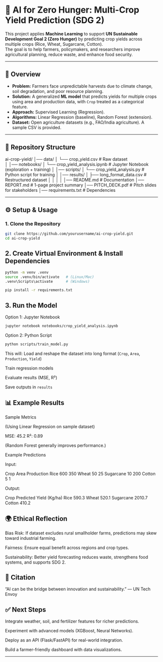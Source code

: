 # 🌾 AI for Zero Hunger: Multi-Crop Yield Prediction (SDG 2)

This project applies **Machine Learning** to support **UN Sustainable Development Goal 2 (Zero Hunger)** by predicting crop yields across multiple crops (Rice, Wheat, Sugarcane, Cotton).  
The goal is to help farmers, policymakers, and researchers improve agricultural planning, reduce waste, and enhance food security.

---

## 🚀 Overview
- **Problem:** Farmers face unpredictable harvests due to climate change, soil degradation, and poor resource planning.  
- **Solution:** A generalized **ML model** that predicts yields for multiple crops using area and production data, with `Crop` treated as a categorical feature.  
- **Approach:** Supervised Learning (Regression).  
- **Algorithms:** Linear Regression (baseline), Random Forest (extension).  
- **Dataset:** Open agriculture datasets (e.g., FAO/India agriculture). A sample CSV is provided.  

---

## 📂 Repository Structure

ai-crop-yield/
│── data/
│ └── crop_yield.csv # Raw dataset  
│
│── notebooks/
│ └── crop_yield_analysis.ipynb # Jupyter Notebook (exploration + training)
│
│── scripts/
│ └── crop_yield_analysis.py # Python script for training
│
│── results/
│ ├── long_format_data.csv # Restructured dataset
│ 
│ 
│ 
│
│── README.md # Documentation
│── REPORT.md # 1-page project summary
│── PITCH_DECK.pdf # Pitch slides for stakeholders
│── requirements.txt # Dependencies


---

## ⚙️ Setup & Usage

### 1. Clone the Repository
```bash
git clone https://github.com/yourusername/ai-crop-yield.git
cd ai-crop-yield
```
## 2. Create Virtual Environment & Install Dependencies
```bash
python -m venv .venv
source .venv/bin/activate   # (Linux/Mac)
.venv\Scripts\activate      # (Windows)

pip install -r requirements.txt
```
## 3. Run the Model
Option 1: Jupyter Notebook

```bash
jupyter notebook notebooks/crop_yield_analysis.ipynb
```
Option 2: Python Script

```bash
python scripts/train_model.py
```
This will:
Load and reshape the dataset into long format (`Crop`, `Area`, `Production`, `Yield`)  

Train regression models  

Evaluate results (MSE, R²)  

Save outputs in `results`  


## 📊 Example Results
Sample Metrics  

(Using Linear Regression on sample dataset)  

MSE: 45.2
R²: 0.89

(Random Forest generally improves performance.)  

Example Predictions  

Input:  

Crop	Area	Production
Rice	600	350
Wheat	50	25
Sugarcane	10	200
Cotton	5	1

Output:  

Crop	Predicted Yield (Kg/ha)
Rice	590.3
Wheat	520.1
Sugarcane	2010.7
Cotton	410.2

## 🌍 Ethical Reflection
Bias Risk: If dataset excludes rural smallholder farms, predictions may skew toward industrial farming.  

Fairness: Ensure equal benefit across regions and crop types.  

Sustainability: Better yield forecasting reduces waste, strengthens food systems, and supports SDG 2.  


## 📢 Citation
“AI can be the bridge between innovation and sustainability.” — UN Tech Envoy

## ✅ Next Steps
Integrate weather, soil, and fertilizer features for richer predictions.  

Experiment with advanced models (XGBoost, Neural Networks).  

Deploy as an API (Flask/FastAPI) for real-world integration.  

Build a farmer-friendly dashboard with data visualizations.  


---
